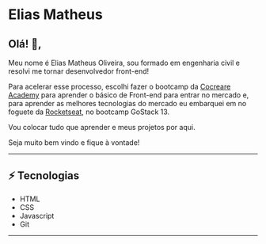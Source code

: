 # Elias Matheus
## Olá! 👋, 
Meu nome é Elias Matheus Oliveira, sou formado em engenharia civil e resolvi me tornar desenvolvedor front-end!

Para acelerar esse processo, escolhi fazer o bootcamp da [Cocreare Academy](https://cocreare.com.br/academy-copy.html/) para aprender o básico de Front-end para entrar no mercado e, para aprender as melhores tecnologias do mercado eu embarquei em no foguete da [Rocketseat](https://rocketseat.com.br/), no bootcamp GoStack 13. 

Vou colocar tudo que aprender e meus projetos por aqui.

Seja muito bem vindo e fique à vontade! 

---

## ⚡ Tecnologias
- HTML
- CSS
- Javascript
- Git

---
